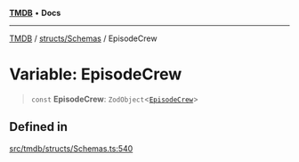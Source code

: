 [**TMDB**](../../../README.md) • **Docs**

***

[TMDB](../../../README.md) / [structs/Schemas](../README.md) / EpisodeCrew

# Variable: EpisodeCrew

> `const` **EpisodeCrew**: `ZodObject`\<[`EpisodeCrew`](../type-aliases/EpisodeCrew.md)\>

## Defined in

[src/tmdb/structs/Schemas.ts:540](https://github.com/Norviah/media-hub/blob/d809718af017974e095f312fcfa8bfdf58d3e3e5/src/tmdb/structs/Schemas.ts#L540)
